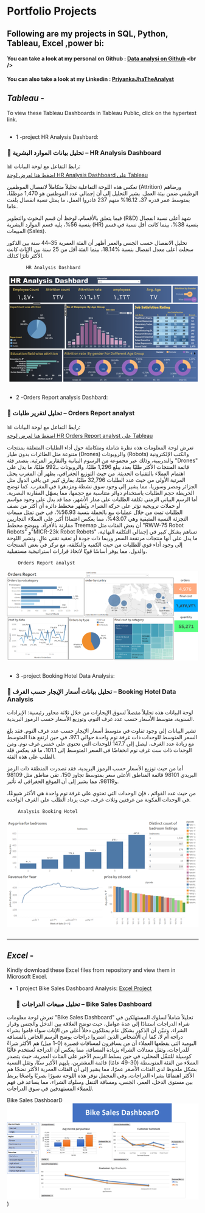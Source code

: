 # Portfolio Projects
## Following are my projects in SQL, Python, Tableau, Excel ,power bi: <br />
#### You can take a look at my personal on Github : [Data analysi on Github]([www.priyankajha24.wixsite.com/aboutme](https://github.com/raidaljabri/Data-Analysis.git)) <br />

#### You can also take a look at my Linkedin : [PriyankaJhaTheAnalyst](h) <br />

## *Tableau* - 

To view these Tableau Dashboards in Tableau Public, click on the hypertext link.
##

  - 1 -project HR Analysis Dashbard:

### 🔹 تحليل بيانات الموارد البشرية – HR Analysis Dashboard  

📊 رابط التفاعل مع لوحة البيانات:  
[اضغط هنا لعرض لوحة HR Analysis Dashboard على Tableau](https://public.tableau.com/views/HRAnalysisDashbard/HDanalysis?:language=en-US&:sid=&:redirect=auth&:display_count=n&:origin=viz_share_link)

تعكس هذه اللوحة التفاعلية تحليلاً متكاملاً لانفصال الموظفين (Attrition) ورضاهم الوظيفي ضمن بيئة العمل. يشير التحليل إلى أن إجمالي عدد الموظفين هو 1,470 موظفًا، منهم 237 غادروا العمل، ما يمثل نسبة انفصال بلغت ‎%16.12 ،بمتوسط عمر قدره 37 عاما.

فيما يتعلق بالأقسام، لوحظ أن قسم البحوث والتطوير (R&D) شهد أعلى نسبة انفصال بنسبة 56%، يليه قسم الموارد البشرية (HR) بنسبة 38%، بينما كانت أقل نسبة في قسم المبيعات (Sales). 

تحليل الانفصال حسب الجنس والعمر أظهر أن الفئة العمرية 35–44 سنة بين الذكور سجلت أعلى معدل انفصال بنسبة %18.14، بينما الفئة أقل من 25 سنة بين الإناث كانت الأكثر تأثرًا كذلك.


           HR Analysis Dashbard
![HR Analysis Dashbard](https://github.com/raidaljabri/Data-Analysis/blob/9569208f7534ca016980e519fff372b247a7f25f/photo/tableau/HR%20Analysis%20Dashbard.png)

##
##
 - 2 -Orders Report analysis Dashbard:

 ### 🔹 تحليل لتقرير طلبات – Orders Report analyst  

📊 رابط التفاعل مع لوحة البيانات:  
[اضغط هنا لعرض لوحة HR Orders Report analyst  على Tableau](https://public.tableau.com/shared/6MMJBK3S5?:display_count=n&:origin=viz_share_link)

تعرض لوحة المعلومات هذه نظرة شاملة ومتكاملة حول أداء الطلبات المتعلقة بمنتجات متنوعة مثل الطائرات بدون طيار (Drones) والروبوتات (Robots) والكتب الإلكترونية والتدريبية، وذلك عبر مجموعة من الرسوم البيانية والتقارير المرئية. يتصدر فئة "Drones" قائمة المنتجات الأكثر طلبًا بعدد يبلغ 1,296 طلبًا، والروبوتات بـ992 طلبًا، ما يدل على اهتمام العملاء بالتقنيات الحديثة.
من حيث التوزيع الجغرافي، يظهر أن المغرب يحتل المرتبة الأولى من حيث عدد الطلبات 32,796 طلبًا، بفارق كبير عن باقي الدول مثل الجزائر ومصر وسوريا، مما يشير إلى وجود سوق نشطة ومزدهرة في المغرب. كما توضح الخريطة حجم الطلبات باستخدام دوائر متناسبة مع حجمها، مما يسهّل المقارنة البصرية.
أما الرسم البياني الزمني تكلفة الطلبات على مدار الأشهر، مما قد يدل على وجود مواسم أو حملات ترويجية تؤثر على حركة الشراء. ويُظهر مخطط دائره أن أكثر من نصف الطلبات تمت من خلال عمليات بيع بالجملة بنسبة 56.93%، في حين تمثل مبيعات التجزئة النسبة المتبقية وهي 43.07%، مما يعكس اعتمادًا أكبر على العملاء التجاريين مقارنة بالأفراد.
ويوضح مخطط Treemap أن بعض الفئات مثل "RWW-75 Robot Robots" و"MICR-23k Robot Robots" تساهم بشكل كبير في إجمالي التكلفة النهائية، ما يدل على أنها منتجات مرتفعة السعر وربما ذات جودة أو تعقيد تقني عالٍ.
وتشير اللوحة إلى وجود أداء قوي للطلبات من حيث الكمية والتكلفة، مع تركز في بعض المنتجات والدول، مما يوفر أساسًا قويًا لاتخاذ قرارات استراتيجية مستقبلية.

        Orders Report analyst
![Orders Report analys](https://github.com/raidaljabri/Data-Analysis/blob/70cd1d041c0e077a7485b091731c4bbedf699d61/photo/tableau/Orders%20Report.png)
     
##
##
 - 3 -project Booking Hotel Data Analysis:
   
 ### 🔹  تحليل بيانات أسعار الإيجار حسب الغرف  –  Booking Hotel Data Analysis                                            

 لوحة البيانات هذه تحليلاً مفصلاً لسوق الإيجارات من خلال ثلاثة محاور رئيسية: الإيرادات السنوية، متوسط الأسعار حسب عدد غرف النوم، وتوزيع الأسعار حسب الرموز البريدية.

تشير البيانات إلى وجود تفاوت في متوسط أسعار الإيجار حسب عدد غرف النوم. فقد بلغ السعر المتوسط للوحدات ذات غرفة نوم واحدة حوالي 97.1، في حين ارتفع هذا المتوسط مع زيادة عدد الغرف، ليصل إلى 147.7 للوحدات التي تحتوي على خمس غرف نوم. ومن الوحدات ذات ست غرف نوم انخفاضًا في السعر المتوسط إلى 101.1، ما قد يعكس قلة الطلب على هذه الفئة.

أما من حيث توزيع الأسعار حسب الرموز البريدية، فقد تصدرت المنطقة ذات الرمز البريدي 98101 قائمة المناطق الأعلى سعر بمتوسط تجاوز 150، تفي مناطق مثل 98109 و98119، مما يشير إلى أن الموقع الجغرافي له تأثير.

من حيث عدد القوائم ، فإن الوحدات التي تحتوي على غرفة نوم واحدة هي الأكثر شيوعًا، في الوحدات المكونة من غرفتين وثلاث غرف، حيث يزداد الطلب على الغرف الواحده.

        Analysis Booking Hotel
![Booking Hotel](https://github.com/raidaljabri/Data-Analysis/blob/d035f993835951e289e862b91d0268fa2e0a1c91/photo/tableau/booking%20hoel.png?raw=true)

##
##

---------------------------------------------------------------------------------------------------------------------------------------------------------------------------------------------------------------------


## *Excel* -

Kindly download these Excel files from repository and view them in Microsoft Excel.

 - 1 project Bike Sales Dashboard Analysis: [Excel Project](https://github.com/raidaljabri/Data-Analysis/blob/a63cbecac858205601ce194da666cd0a9c6a2a2c/Excel%20Project%20.xlsx)

   ### 🔹 تحليل مبيعات الدراجات –  Bike Sales Dashboard 
   
تعرض لوحة معلومات "Bike Sales Dashboard" تحليلاً شاملاً لسلوك المستهلكين في شراء الدراجات استنادًا إلى عدة عوامل، حيث توضح العلاقة بين الدخل والجنس وقرار الشراء، وتبيّن أن الذكور بشكل عام يمتلكون دخلاً أعلى من الإناث سواء قاموا بشراء دراجة أم لا، كما أن الأشخاص الذين اشتروا دراجات
يوضح الرسم الخاص بالمسافة اليومية التي يقطعها العملاء أن من يسافرون لمسافات قصيرة (0-1 ميل) هم الأكثر شراءً للدراجات، وتقل معدلات الشراء بزيادة المسافة، مما يعكس أن الدراجة تُستخدم غالبًا كوسيلة للتنقّل المحلي، في حين يسلط الرسم الأخير على الفئات العمرية، حيث يتصدر العملاء من الفئة المتوسطة
(30-49 عامًا) قائمة المشترين، يليهم الأكبر سنًا، وتقل النسبة بشكل ملحوظ لدى الفئات الأصغر عمرًا، مما يشير إلى أن الفئات العمرية الأكثر نضجًا هم الأكثر اهتمامًا بشراء الدراجات، وفي المجمل توفر هذه اللوحة تصورًا بصريًا واضحًا يربط بين مستوى الدخل، العمر، الجنس، ومسافة التنقل وسلوك الشراء، مما يساعد في فهم للعملاء المستهدفين في سوق الدراجات.

 Bike Sales DashboarD
![Bike Sales DashboarD](https://github.com/raidaljabri/Data-Analysis/blob/77a9963586aad7e4638c150db02c6be149a9ce8c/photo/Excel/Bike%20Sales%20Dashboard.png))
